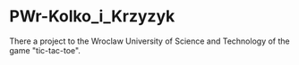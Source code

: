 # PWr-Kolko_i_Krzyzyk
There a project to the Wroclaw University of Science and Technology of the game "tic-tac-toe".
